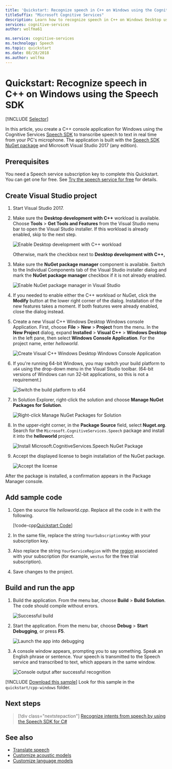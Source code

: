 ```yaml
---
title: 'Quickstart: Recognize speech in C++ on Windows using the Cognitive Services Speech SDK'
titleSuffix: "Microsoft Cognitive Services"
description: Learn how to recognize speech in C++ on Windows Desktop using the Cognitive Services Speech SDK
services: cognitive-services
author: wolfma61

ms.service: cognitive-services
ms.technology: Speech
ms.topic: quickstart
ms.date: 08/28/2018
ms.author: wolfma
---
```


# Quickstart: Recognize speech in C++ on Windows using the Speech SDK

[!INCLUDE [Selector](../../../includes/cognitive-services-speech-service-quickstart-selector.md)]

In this article, you create a C++ console application for Windows using the Cognitive Services [Speech SDK](speech-sdk.md) to transcribe speech to text in real time from your PC's microphone. The application is built with the [Speech SDK NuGet package](https://aka.ms/csspeech/nuget) and Microsoft Visual Studio 2017 (any edition).

## Prerequisites

You need a Speech service subscription key to complete this Quickstart. You can get one for free. See [Try the speech service for free](get-started.md) for details.

## Create Visual Studio project

1. Start Visual Studio 2017.

1. Make sure the **Desktop development with C++** workload is available. Choose **Tools** \> **Get Tools and Features** from the Visual Studio menu bar to open the Visual Studio installer. If this workload is already enabled, skip to the next step. 

    ![Enable Desktop development with C++ workload](media/sdk/vs-enable-cpp-workload.png)

    Otherwise, mark the checkbox next to **Desktop development with C++,** 

1. Make sure the **NuGet package manager** component is available. Switch to the Individual Components tab of the Visual Studio installer dialog and mark the **NuGet package manager** checkbox if it is not already enabled.

      ![Enable NuGet package manager in Visual Studio ](media/sdk/vs-enable-nuget-package-manager.png)

1. If you needed to enable either the C++ workload or NuGet, click the **Modify** button at the lower right corner of the dialog. Installation of the new features takes a moment. If both features were already enabled, close the dialog instead.

1. Create a new Visual C++ Windows Desktop Windows console Application. First, choose **File** \> **New** \> **Project** from the menu. In the **New Project** dialog, expand **Installed** \> **Visual C++** \> **Windows Desktop** in the left pane, then select **Windows Console Application**. For the project name, enter *helloworld*.

    ![Create Visual C++ Windows Desktop Windows Console Application](media/sdk/qs-cpp-windows-01-new-console-app.png)

1. If you're running 64-bit Windows, you may switch your build platform to `x64` using the drop-down menu in the Visual Studio toolbar. (64-bit versions of Windows can run 32-bit applications, so this is not a requirement.)

    ![Switch the build platform to x64](media/sdk/qs-cpp-windows-02-switch-to-x64.png)

1. In Solution Explorer, right-click the solution and choose **Manage NuGet Packages for Solution**.

    ![Right-click Manage NuGet Packages for Solution](media/sdk/qs-cpp-windows-03-manage-nuget-packages.png)

1. In the upper-right corner, in the **Package Source** field, select **Nuget.org**. Search for the `Microsoft.CognitiveServices.Speech` package and install it into the **helloworld** project.

    ![Install Microsoft.CognitiveServices.Speech NuGet Package](media/sdk/qs-cpp-windows-04-nuget-install-0.5.0.png)

1. Accept the displayed license to begin installation of the NuGet package.

    ![Accept the license](media/sdk/qs-cpp-windows-05-nuget-license.png)

After the package is installed, a confirmation appears in the Package Manager console.

## Add sample code

1. Open the source file *helloworld.cpp*. Replace all the code in it with the following.

   [!code-cpp[Quickstart Code](~/samples-cognitive-services-speech-sdk/quickstart/cpp-windows/helloworld/helloworld.cpp#code)]

1. In the same file, replace the string `YourSubscriptionKey` with your subscription key.

1. Also replace the string `YourServiceRegion` with the [region](regions.md) associated with your subscription (for example, `westus` for the free trial subscription).

1. Save changes to the project.

## Build and run the app

1. Build the application. From the menu bar, choose **Build** > **Build Solution**. The code should compile without errors.

   ![Successful build](media/sdk/qs-cpp-windows-06-build.png)

1. Start the application. From the menu bar, choose **Debug** > **Start Debugging**, or press **F5**.

   ![Launch the app into debugging](media/sdk/qs-cpp-windows-07-start-debugging.png)

1. A console window appears, prompting you to say something. Speak an English phrase or sentence. Your speech is transmitted to the Speech service and transcribed to text, which appears in the same window.

   ![Console output after successful recognition](media/sdk/qs-cpp-windows-08-console-output-release.png)

[!INCLUDE [Download this sample](../../../includes/cognitive-services-speech-service-speech-sdk-sample-download-h2.md)]
Look for this sample in the `quickstart/cpp-windows` folder.

## Next steps

> [!div class="nextstepaction"]
> [Recognize intents from speech by using the Speech SDK for C#](how-to-recognize-intents-from-speech-csharp.md)

## See also

- [Translate speech](how-to-translate-speech-csharp.md)
- [Customize acoustic models](how-to-customize-acoustic-models.md)
- [Customize language models](how-to-customize-language-model.md)
